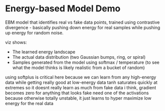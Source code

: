 # Energy-based Model Demo

EBM model that identifies real vs fake data points, trained using contrastive divergence - basically pushing down energy for real samples while pushing up energy for random noise.

viz shows:

- The learned energy landscape
- The actual data distribution (two Gaussian bumps, ring, or spiral)
- Samples generated from the model using softmax / temperature (to see what the model thinks is likely realistic from a bucket of random)

using softplus is critical here because we can learn from any high-energy data while getting really good at low-energy data
tanh saturates quickly at extremes so it doesnt really learn as much from fake data i think, gradient becomes zero for anything that looks fake
need one of the activations because otherwise totally unstable, it just learns to hyper maximize low energy for the real data

